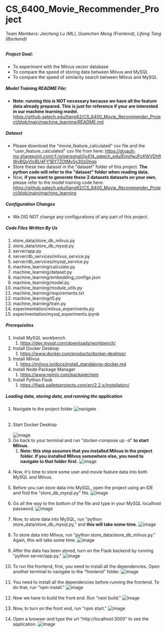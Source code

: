 # CS_6400_Movie_Recommender_Project
###### Team Members: Jiecheng Lu (ML), Guanchen Meng (Frontend), Lifeng Tang (Backend)

##### Project Goal:<br> 
- To experiment with the Milvus vector database<br>
- To compare the speed of storing data between Milvus and MySQL<br>
- To compare the speed of similarity search between Milvus and MySQL

##### Model Training README File:
- **Note: running this is NOT necessary because we have all the feature data already prepared. This is just for reference if your are interested in our machine learning model.**
https://github.gatech.edu/ltang62/CS_6400_Movie_Recommender_Project/blob/main/machine_learning/README.md

##### Dataset
- Please download the "movie_feature_calculated" csv file and the "user_feature_calculated" csv file from here: https://gtvault-my.sharepoint.com/:f:/g/personal/jlu414_gatech_edu/EmsfwJFcKWVDhflWvBQyVIcBU4FY1BY7ZOtMv5s30zGhqg
- Store these two dataset in the "dataset" folder of this project. **The python code will refer to the "dataset" folder when reading data.**
- Now, **if you want to generate these 2 datasets datasets on your own**, please refer to the model training code here: https://github.gatech.edu/ltang62/CS_6400_Movie_Recommender_Project/blob/main/machine_learning

##### Configuration Changes
- We DID NOT change any configurations of any part of this project.
##### Code Files Written By Us
1. store_data/store_db_milvus.py
2. store_data/store_db_mysql.py
3. server/app.py
4. server/db_services/milvus_service.py
5. server/db_services/mysql_service.py
6. machine_learning/calculate.py
7. machine_learning/dataset.py
8. machine_learning/embedding_configs.json
9. machine_learning/model.py
10. machine_learning/module_utils.py
11. machine_learning/requirements.txt
12. machine_learning/t5.py
13. machine_learning/train.py
14. experimentation/milvus_experiments.py
15. experimentation/mysql_experiments.ipynb

##### Prerequisites
1. Install MySQL workbench
   1. https://dev.mysql.com/downloads/workbench/
2. Install Docker Desktop
   1. https://www.docker.com/products/docker-desktop/
3. Install Milvus
   1. https://milvus.io/docs/install_standalone-docker.md
4. Install Node Package Manager
   1. https://www.npmjs.com/package/npm
5. Install Python Flask
   1. https://flask.palletsprojects.com/en/2.2.x/installation/
   
##### Loading data, storing data, and running the application
1. Navigate to the project folder
    ![navigate](https://github.gatech.edu/storage/user/37340/files/046470b6-af73-4d15-b653-39693146c792)<br><br><br>
2. Start Docker Desktop<br><br>![image](https://github.gatech.edu/storage/user/37340/files/c2804992-52d2-40b8-89d2-4eefc377fdc5)
3. Go back to your terminal and run "docker-compose up -d" **to start Milvus.**
   1. **Note: this step assumes that you installed Milvus in the project folder. If you installed Milvus somewhere else, you need to navigate to that folder first.**
   ![image](https://github.gatech.edu/storage/user/37340/files/4941bda6-32df-46db-95f3-d02cf84f71cc)<br><br>
4. Now, it's time to store some user and movie feature data into both MySQL and Milvus. <br><br>
5. Before you can store data into MySQL, open the project using an IDE and find the "store_db_mysql.py" file.
![image](https://github.gatech.edu/storage/user/37340/files/6f928e15-0b51-4bc1-9aee-6f63d82db517)<br><br>
6. Go all the way to the bottom of the file and type in your MySQL localhost password.
![image](https://github.gatech.edu/storage/user/37340/files/ff209980-01ca-4675-91bd-2a732f8e2d09)<br><br>
7. Now, to store data into MySQL, run "python store_data/store_db_mysql.py," and **this will take some time.**
![image](https://github.gatech.edu/storage/user/37340/files/a625ff8a-635d-43fb-9142-741463602276)<br><br>
8. To store data into Milvus, run "python store_data/store_db_milvus.py." Again, this will take some time.
![image](https://github.gatech.edu/storage/user/37340/files/22f86730-f91e-4a7e-bdd7-80502b5aebe3)<br><br>
9. After the data has been stored, turn on the Flask backend by running "python server/app.py."
![image](https://github.gatech.edu/storage/user/37340/files/d579e2f2-98fa-4c9e-8e02-94478ed3fd93)<br><br>
10. To run the frontend, first, you need to install all the dependencies. Open another terminal to navigate to the "frontend" folder.
![image](https://github.gatech.edu/storage/user/37340/files/47aca69a-6fbf-4771-9daf-17d7614ecaa6)<br><br>
11. You need to install all the dependencies before running the frontend. To do that, run "npm install."
![image](https://github.gatech.edu/storage/user/37340/files/a2f2ba99-5d91-4839-880a-86107d50a7e8)<br><br>
12. Now we have to build the front end. Run "next build."
![image](https://github.gatech.edu/storage/user/37340/files/96cabee2-3990-4d36-84b1-17b5d3cf72da)<br><br>
13. Now, to turn on the front end, run "npm start."
![image](https://github.gatech.edu/storage/user/37340/files/71da30ba-4e22-4759-b7aa-89d68b0470c5)<br><br>
14. Open a browser and type the url "http://localhost:3000" to see the application.
![image](https://github.gatech.edu/storage/user/37340/files/9006d3d7-d140-4028-aad7-0286105e211c)<br><br>








